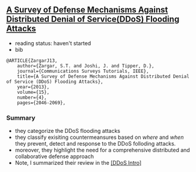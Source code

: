 [A Survey of Defense Mechanisms Against Distributed Denial of Service(DDoS) Flooding Attacks](http://ieeexplore.ieee.org/xpl/articleDetails.jsp?arnumber=6489876)
---

- reading status: haven't started
- bib
```
@ARTICLE{ZargarJ13, 
    author={Zargar, S.T. and Joshi, J. and Tipper, D.}, 
    journal={Communications Surveys Tutorials, IEEE}, 
    title={A Survey of Defense Mechanisms Against Distributed Denial of Service (DDoS) Flooding Attacks}, 
    year={2013}, 
    volume={15}, 
    number={4}, 
    pages={2046-2069},
```

### Summary
- they categorize the DDoS flooding attacks 
- they classify exisiting countermeansures based on *where* and *when* they prevent, detect and response to the DDoS folloding attacks.
- moreover, they highlight the need for a comprehensive distributed and collaborative defense approach
- Note, I summarized their review in the [[DDoS Intro]](https://github.com/hxwang/Security-Summary/tree/master/DDoS)
